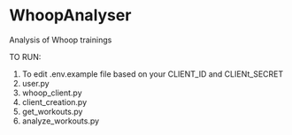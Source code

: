 # WhoopAnalyser
Analysis of Whoop trainings

TO RUN:

1. To edit .env.example file based on your CLIENT_ID and CLIENt_SECRET
2. user.py
3. whoop_client.py
4. client_creation.py
5. get_workouts.py
6. analyze_workouts.py
